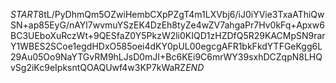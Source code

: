 $START$8tL/PyDhmQm5OZwiHembCXpPZgT4m1LXVbj6/iJ0iYVie3TxaAThiQwSN+ap85EyG/nAYl7wvmuYSzEK4DzEh8tyZe4wZV7ahgaPr7Hv0kFq+Apxw6BC3UEboXuRczWt+9QESfaZ0Y5PkzW2li0KIQD1zHZDfQ5R29KACMpSN9rarY1WBES2SCoe1egdHDxO585oei4dKY0pUL00egcgAFR1bkFkdYTFGeKgg6L29Au05Oo9NaYTGvRM9hLJsD0mJI+Bc6KEi9C6mrWY39sxhDCZqpN8LHQvSg2iKc9eIpksntQOAQUwf4w3KP7kWaRZ$END$